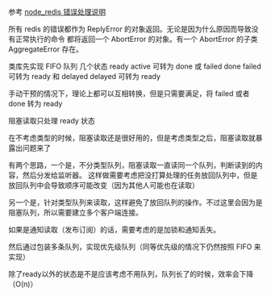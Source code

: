 
参考 [node_redis 错误处理说明](https://github.com/NodeRedis/node_redis#error-handling--v26)

所有 redis 的错误都作为 ReplyError 的对象返回。无论是因为什么原因而导致没有正常执行的命令
都将返回一个 AbortError 的对象。有一个 AbortError 的子类  AggregateError 存在。


类库先实现 FIFO 队列
几个状态 
ready 
active 可转为 done 或 failed
done
failed 可转为 ready 和 delayed
delayed 可转为 ready

手动干预的情况下，理论上都可以互相转换，但是只需要满足，将 failed 或者 done 转为 ready

阻塞读取只处理 ready 状态

在不考虑类型的时候，阻塞读取还是很好用的，但是考虑类型之后，阻塞读取就暴露出问题来了

有两个思路，一个是，不分类型队列，阻塞读取一直读同一个队列，判断读到的内容，然后分发给监听器。
这样做需要考虑把没打算处理的任务放回队列中，但是放回队列中会导致顺序可能改变（因为其他人可能也在读取）

另一个是，针对类型队列来读取，这样避免了放回队列的操作。不过这里会因为是阻塞队列，所以需要建立多个客户端连接。

如果是通知读取（发布订阅）的话，需要考虑的是加锁和通知丢失。

然后通过包装多条队列，实现优先级队列（同等优先级的情况下仍然按照 FIFO 来实现）

除了ready以外的状态是不是应该考虑不用队列，队列长了的时候，效率会下降（O(n)）
